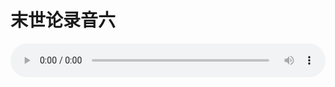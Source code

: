 # 末世论录音六

<audio style="width: 100%;" preload="false" controls controlslist="nodownload"><source src="http://file.simai.life/audio/mp3/old/27427.mp3" type="audio/mpeg">Your browser does not support the audio element.</audio>


